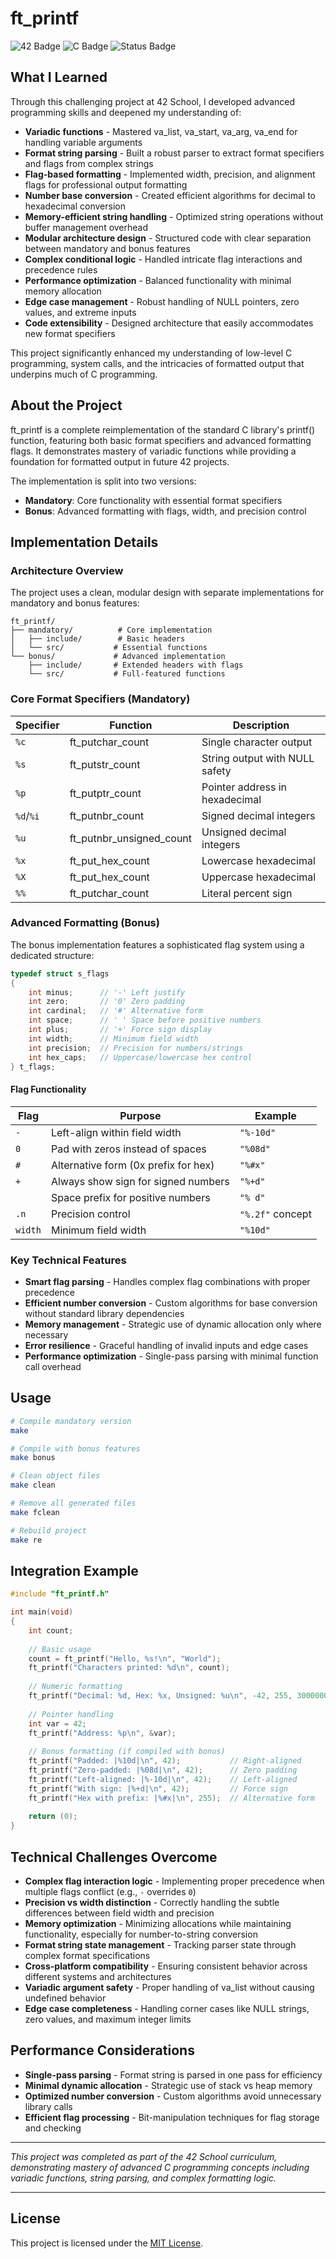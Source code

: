 # ft_printf

![42 Badge](https://img.shields.io/badge/42-ft__printf-brightgreen)
![C Badge](https://img.shields.io/badge/Language-C-blue)
![Status Badge](https://img.shields.io/badge/Status-Completed-success)

## What I Learned

Through this challenging project at 42 School, I developed advanced programming skills and deepened my understanding of:

- **Variadic functions** - Mastered va_list, va_start, va_arg, va_end for handling variable arguments
- **Format string parsing** - Built a robust parser to extract format specifiers and flags from complex strings
- **Flag-based formatting** - Implemented width, precision, and alignment flags for professional output formatting
- **Number base conversion** - Created efficient algorithms for decimal to hexadecimal conversion
- **Memory-efficient string handling** - Optimized string operations without buffer management overhead
- **Modular architecture design** - Structured code with clear separation between mandatory and bonus features
- **Complex conditional logic** - Handled intricate flag interactions and precedence rules
- **Performance optimization** - Balanced functionality with minimal memory allocation
- **Edge case management** - Robust handling of NULL pointers, zero values, and extreme inputs
- **Code extensibility** - Designed architecture that easily accommodates new format specifiers

This project significantly enhanced my understanding of low-level C programming, system calls, and the intricacies of formatted output that underpins much of C programming.

## About the Project

ft_printf is a complete reimplementation of the standard C library's printf() function, featuring both basic format specifiers and advanced formatting flags. It demonstrates mastery of variadic functions while providing a foundation for formatted output in future 42 projects.

The implementation is split into two versions:
- **Mandatory**: Core functionality with essential format specifiers
- **Bonus**: Advanced formatting with flags, width, and precision control

## Implementation Details

### Architecture Overview

The project uses a clean, modular design with separate implementations for mandatory and bonus features:

```
ft_printf/
├── mandatory/          # Core implementation
│   ├── include/        # Basic headers
│   └── src/           # Essential functions
└── bonus/             # Advanced implementation  
    ├── include/       # Extended headers with flags
    └── src/           # Full-featured functions
```

### Core Format Specifiers (Mandatory)

| Specifier | Function | Description |
|-----------|----------|-------------|
| `%c` | ft_putchar_count | Single character output |
| `%s` | ft_putstr_count | String output with NULL safety |
| `%p` | ft_putptr_count | Pointer address in hexadecimal |
| `%d`/`%i` | ft_putnbr_count | Signed decimal integers |
| `%u` | ft_putnbr_unsigned_count | Unsigned decimal integers |
| `%x` | ft_put_hex_count | Lowercase hexadecimal |
| `%X` | ft_put_hex_count | Uppercase hexadecimal |
| `%%` | ft_putchar_count | Literal percent sign |

### Advanced Formatting (Bonus)

The bonus implementation features a sophisticated flag system using a dedicated structure:

```c
typedef struct s_flags
{
    int minus;      // '-' Left justify
    int zero;       // '0' Zero padding  
    int cardinal;   // '#' Alternative form
    int space;      // ' ' Space before positive numbers
    int plus;       // '+' Force sign display
    int width;      // Minimum field width
    int precision;  // Precision for numbers/strings
    int hex_caps;   // Uppercase/lowercase hex control
} t_flags;
```

#### Flag Functionality

| Flag | Purpose | Example |
|------|---------|---------|
| `-` | Left-align within field width | `"%-10d"` |
| `0` | Pad with zeros instead of spaces | `"%08d"` |
| `#` | Alternative form (0x prefix for hex) | `"%#x"` |
| `+` | Always show sign for signed numbers | `"%+d"` |
| ` ` | Space prefix for positive numbers | `"% d"` |
| `.n` | Precision control | `"%.2f"` concept |
| `width` | Minimum field width | `"%10d"` |

### Key Technical Features

- **Smart flag parsing** - Handles complex flag combinations with proper precedence
- **Efficient number conversion** - Custom algorithms for base conversion without standard library dependencies
- **Memory management** - Strategic use of dynamic allocation only where necessary
- **Error resilience** - Graceful handling of invalid inputs and edge cases
- **Performance optimization** - Single-pass parsing with minimal function call overhead

## Usage

```bash
# Compile mandatory version
make

# Compile with bonus features
make bonus

# Clean object files
make clean

# Remove all generated files
make fclean

# Rebuild project
make re
```

## Integration Example

```c
#include "ft_printf.h"

int main(void)
{
    int count;
    
    // Basic usage
    count = ft_printf("Hello, %s!\n", "World");
    ft_printf("Characters printed: %d\n", count);
    
    // Numeric formatting
    ft_printf("Decimal: %d, Hex: %x, Unsigned: %u\n", -42, 255, 3000000000U);
    
    // Pointer handling
    int var = 42;
    ft_printf("Address: %p\n", &var);
    
    // Bonus formatting (if compiled with bonus)
    ft_printf("Padded: |%10d|\n", 42);           // Right-aligned
    ft_printf("Zero-padded: |%08d|\n", 42);      // Zero padding
    ft_printf("Left-aligned: |%-10d|\n", 42);    // Left-aligned
    ft_printf("With sign: |%+d|\n", 42);         // Force sign
    ft_printf("Hex with prefix: |%#x|\n", 255);  // Alternative form
    
    return (0);
}
```

## Technical Challenges Overcome

- **Complex flag interaction logic** - Implementing proper precedence when multiple flags conflict (e.g., `-` overrides `0`)
- **Precision vs width distinction** - Correctly handling the subtle differences between field width and precision
- **Memory optimization** - Minimizing allocations while maintaining functionality, especially for number-to-string conversion
- **Format string state management** - Tracking parser state through complex format specifications
- **Cross-platform compatibility** - Ensuring consistent behavior across different systems and architectures
- **Variadic argument safety** - Proper handling of va_list without causing undefined behavior
- **Edge case completeness** - Handling corner cases like NULL strings, zero values, and maximum integer limits

## Performance Considerations

- **Single-pass parsing** - Format string is parsed in one pass for efficiency
- **Minimal dynamic allocation** - Strategic use of stack vs heap memory
- **Optimized number conversion** - Custom algorithms avoid unnecessary library calls
- **Efficient flag processing** - Bit-manipulation techniques for flag storage and checking

---

*This project was completed as part of the 42 School curriculum, demonstrating mastery of advanced C programming concepts including variadic functions, string parsing, and complex formatting logic.*

---

## License

This project is licensed under the [MIT License](./LICENSE).
